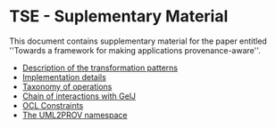 # TSE - Suplementary Material
This document contains supplementary material for the paper entitled ''Towards a framework for making applications provenance-aware''.

* [Description of the transformation patterns](https://uml2prov.github.io/tse_tp.pdf)
* [Implementation details](https://uml2prov.github.io/Implementation_Details.pdf)
* [Taxonomy of operations](https://uml2prov.github.io/Taxonomy.pdf)
* [Chain of interactions with GelJ](https://uml2prov.github.io/chainOfsteps.pdf) 
* [OCL Constraints](https://uml2prov.github.io/OCLRules)
* [The UML2PROV namespace](https://uml2prov.github.io/namespace.htm)



<!-- 
# IPAW 2018 - Online Appendix

We present the online appendix of the paper entitled "Automating Provenance Capture in Software Engineering with UML2PROV" submitted to the 7th International Provenance and Annotation Workshop. July 9 - July 13, 2018 | London, United Kingdom.

* [PDF file](https://uml2prov.github.io/ipaw18_appendix.pdf)


# SOFSEM 2018 - SUPLEMENTARY Material

In this page, we present supporting material of the paper entitled "UML2PROV: Automating Provenance Capture in Software Engineering" submitted to the 44th International Conference on Current Trends in Theory and Practice of Computer Science. January 29 - February 2, 2018 | Krems an der Donau, Austria.

* [OCL Constraints](https://uml2prov.github.io/OCLRules)
* [Translation rules](https://uml2prov.github.io/transformations)
* [Evaluation dataset](https://uml2prov.github.io/evaluationDataset)
-->
